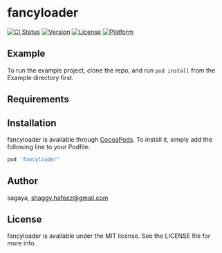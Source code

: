 # fancyloader

[![CI Status](https://img.shields.io/travis/sagaya/fancyloader.svg?style=flat)](https://travis-ci.org/sagaya/fancyloader)
[![Version](https://img.shields.io/cocoapods/v/fancyloader.svg?style=flat)](https://cocoapods.org/pods/fancyloader)
[![License](https://img.shields.io/cocoapods/l/fancyloader.svg?style=flat)](https://cocoapods.org/pods/fancyloader)
[![Platform](https://img.shields.io/cocoapods/p/fancyloader.svg?style=flat)](https://cocoapods.org/pods/fancyloader)

## Example

To run the example project, clone the repo, and run `pod install` from the Example directory first.

## Requirements

## Installation

fancyloader is available through [CocoaPods](https://cocoapods.org). To install
it, simply add the following line to your Podfile:

```ruby
pod 'fancyloader'
```

## Author

sagaya, shaggy.hafeez@gmail.com

## License

fancyloader is available under the MIT license. See the LICENSE file for more info.
